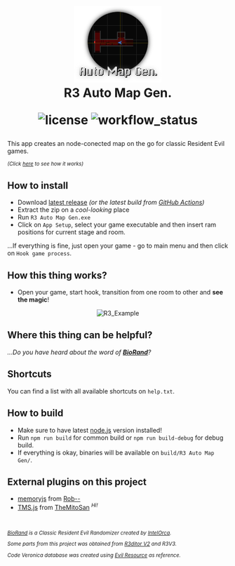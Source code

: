<h1 align="center">
    <img src="App/img/icon.png" alt="R3_auto_map_gen_icon" title="R3 Auto Map Gen." width="200"/>
    <br>R3 Auto Map Gen.<br>
    <p align="center">
        <img alt="license" src="https://img.shields.io/github/license/themitosan/R3-Auto-Map-Gen">
        <img alt="workflow_status" src="https://img.shields.io/github/actions/workflow/status/themitosan/R3-Auto-Map-Gen/main.yaml?style=plastic">
    </p>
</h1>
  
This app creates an node-conected map on the go for classic Resident Evil games.

<sup>
  
 _(Click [here](https://twitter.com/themitosan/status/1659312625384140802) to see how it works)_
  
</sup>

## How to install
- Download [latest release](https://github.com/themitosan/R3-Auto-Map-Gen/releases) _(or the latest build from [GitHub Actions](https://github.com/themitosan/R3-Auto-Map-Gen/actions))_
- Extract the zip on a _cool-looking_ place
- Run `R3 Auto Map Gen.exe`
- Click on `App Setup`, select your game executable and then insert ram positions for current stage and room.

...If everything is fine, just open your game - go to main menu and then click on `Hook game process`.

## How this thing works?
- Open your game, start hook, transition from one room to other and **see the magic**!

<p align="center">
<img src="https://github.com/themitosan/R3-Auto-Map-Gen/blob/main/example.png?raw=true" alt="R3_Example" width="800"/>
</p>

## Where this thing can be helpful?
_...Do you have heard about the word of **[BioRand](https://github.com/IntelOrca/biorand)**?_

## Shortcuts
You can find a list with all available shortcuts on `help.txt`.

## How to build
- Make sure to have latest [node.js](https://nodejs.org/) version installed!
- Run `npm run build` for common build or `npm run build-debug` for debug build.
- If everything is okay, binaries will be available on `build/R3 Auto Map Gen/`.

## External plugins on this project
- [memoryjs](https://github.com/rob--/memoryjs) from [Rob--](https://github.com/rob--/)
- [TMS.js](https://github.com/themitosan/TMS.js) from [TheMitoSan](https://github.com/themitosan/) <sup>_Hi!_</sup>

<br>
<sup>

_[BioRand](https://github.com/IntelOrca/biorand) is a Classic Resident Evil Randomizer created by [IntelOrca](https://github.com/IntelOrca)._

_Some parts from this project was obtained from [R3ditor V2](https://github.com/themitosan/R3ditor-V2) and R3V3._

_Code Veronica database was created using [Evil Resource](evilresource.com/resident-evil-code-veronica/maps) as reference._

</sup>
